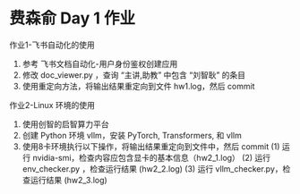 # 费森俞 Day 1 作业

作业1-飞书自动化的使用
1. 参考 飞书文档自动化-用户身份鉴权创建应用
2. 修改 doc_viewer.py ，查询 “主讲,助教” 中包含 “刘智耿” 的条目
3. 使用重定向方法，将输出结果重定向到文件 hw1.log，然后 commit 

作业2-Linux 环境的使用
1. 使用创智的启智算力平台
2. 创建 Python 环境 vllm，安装 PyTorch, Transformers, 和 vllm
3. 使用8卡环境执行以下操作，将输出结果重定向到文件中，然后 commit 
  (1) 运行 nvidia-smi，检查内容应包含显卡的基本信息（hw2_1.log）
  (2) 运行 env_checker.py ，检查运行结果 (hw2_2.log)
  (3) 运行 vllm_checker.py，检查运行结果 (hw2_3.log)
